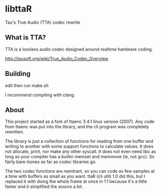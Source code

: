 # libttaR
Tau's True Audio (TTA) codec rewrite

## What is TTA?
TTA is a lossless audio codec designed around realtime hardware coding.

http://tausoft.org/wiki/True_Audio_Codec_Overview

## Building
edit then run make.sh

I recommend compiling with clang.

## About
This project started as a fork of ttaenc 3.4.1 linux version (2007). Any code 
from ttaenc was put into the library, and the cli program was completely 
rewritten. 

The library is just a collection of functions for reading from one buffer and 
writing to another with some support functions to calculate values. It does 
not allocate, print, nor make any other syscall. It does not even need libc 
as long as your compiler has a builtin memset and memmove (ie, not gcc). So 
fairly bare-bones as far as codec libraries go.

The two codec functions are reentrant, so you can code as few samples at a 
time with buffers as small as you want. ttaR (cli util) 1.0 did this, but I 
replaced it with doing the whole frame at once in 1.1 because it's a little 
faster and it simplified the source a bit.
